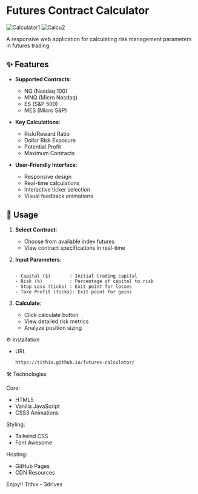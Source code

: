# Futures Contract Calculator

![Calculator1](https://github.com/user-attachments/assets/23368dee-fe27-4c2b-947a-56b649f29631) ![Calcu2](https://github.com/user-attachments/assets/3485d009-7ee0-4c8b-8e7f-3b2f005cdc69)

A responsive web application for calculating risk management parameters in futures trading.

## ✨ Features

- **Supported Contracts**:
  - NQ (Nasdaq 100)
  - MNQ (Micro Nasdaq)
  - ES (S&P 500)
  - MES (Micro S&P)
  
- **Key Calculations**:
  - Risk/Reward Ratio
  - Dollar Risk Exposure
  - Potential Profit
  - Maximum Contracts

- **User-Friendly Interface**:
  - Responsive design
  - Real-time calculations
  - Interactive ticker selection
  - Visual feedback animations

## 🚀 Usage

1. **Select Contract**:
   - Choose from available index futures
   - View contract specifications in real-time

2. **Input Parameters**:
   ```plaintext
   
   - Capital ($)       : Initial trading capital
   - Risk (%)          : Percentage of capital to risk
   - Stop Loss (ticks) : Exit point for losses
   - Take Profit (ticks): Exit point for gains
   
3. **Calculate**:
   - Click calculate button
   - View detailed risk metrics
   - Analyze position sizing

⚙️ Installation

- URL 
  ```plaintext
  https://tithix.github.io/futures-calculator/

🛠 Technologies

Core:
- HTML5
- Vanilla JavaScript
- CSS3 Animations

Styling:
- Tailwind CSS
- Font Awesome

Hosting:
- GitHub Pages
- CDN Resources

Enjoy!! 
Tithix - 3dr!ves
